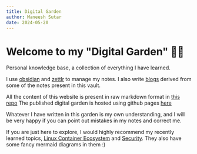 ```yaml
---
title: Digital Garden
author: Maneesh Sutar
date: 2024-05-20
---
```


# Welcome to my "Digital Garden" 👩‍🌾

Personal knowledge base, a collection of everything I have learned.

I use [obsidian](https://obsidian.md/) and [zettlr](https://www.zettlr.com/) to manage my notes.
I also write [blogs](https://medium.com/@maneesh29s) derived from some of the notes present in this vault.

All the content of this website is present in raw markdown format in [this repo](https://github.com/maneesh29s/digital-garden-notes)
The published digital garden is hosted using github pages [here](https://maneesh29s.github.io/digital-garden-publish/)

Whatever I have written in this garden is my own understanding, and I will be very happy if you can point out mistakes in my notes and correct me.

If you are just here to explore, I would highly recommend my recently learned topics, [Linux Container Ecosystem](./LinuxContainers/) and [Security](./Security/). They also have some fancy mermaid diagrams in them :)
